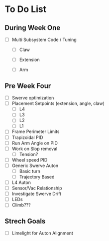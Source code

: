 # To Do List

## During Week One
- [ ] Multi Subsystem Code / Tuning
    - [ ] Claw
    - [ ] Extension
    - [ ] Arm


## Pre Week Four
- [ ] Swerve optimization
- [ ] Placement Setpoints (extension, angle, claw)
    - [ ] L4
    - [ ] L3
    - [ ] L2
    - [ ] L1
- [ ] Frame Perimeter Limits
- [ ] Trapizoidal PID
- [ ] Run Arm Angle on PID
- [ ] Work on Slop removal
    - [ ] Tension?
- [ ] Wheel speed PID
- [ ] Generic Swerve Auton
    - [ ] Basic turn
    - [ ] Trajectory Based
- [ ] L4 Auton
- [ ] Sensor/Vac Relationship
- [ ] Investigate Swerve Drift
- [ ] LEDs
- [ ] Climb???

## Strech Goals
- [ ] Limelight for Auton Alignment

